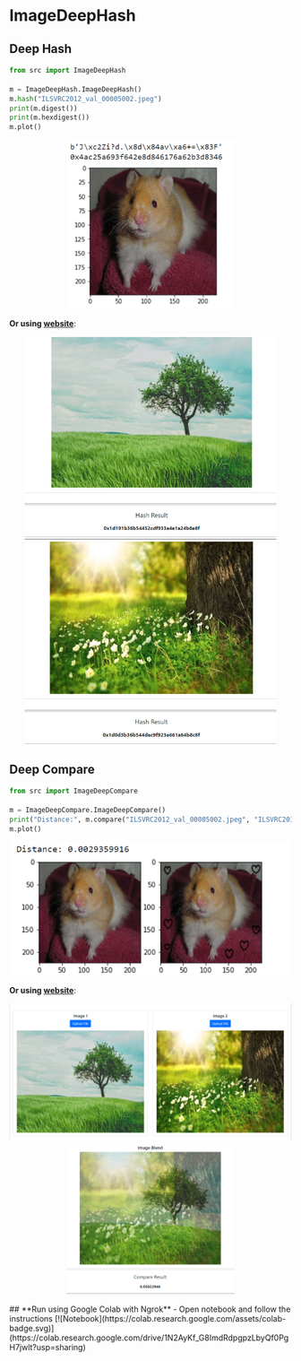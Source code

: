# ImageDeepHash
## Deep Hash
```python
from src import ImageDeepHash

m = ImageDeepHash.ImageDeepHash()
m.hash("ILSVRC2012_val_00005002.jpeg")
print(m.digest())
print(m.hexdigest())
m.plot()
```
<p align="center">
  <img src="./examples/images/Hash_From_Code.PNG" width="300" title="Compare example 1">
</p>

<b>Or using <a href="https://github.com/ffyyytt/ImageDeepHash#run-using-google-colab-with-ngrok">website</a></b>:
<p align="center">
  <img src="./examples/images/hash_1.PNG" width="450" title="Compare example 1">
  <img src="./examples/images/hash_2.PNG" width="450" alt="Compare example 1 result">
</p>

## Deep Compare
```python
from src import ImageDeepCompare

m = ImageDeepCompare.ImageDeepCompare()
print("Distance:", m.compare("ILSVRC2012_val_00005002.jpeg", "ILSVRC2012_val_00005002_noise.jpeg", "euclidean"))
m.plot()
```
<p align="center">
  <img src="./examples/images/Compare_From_Code.PNG" width="500" title="Compare example 1">
</p>
 
<b>Or using <a href="https://github.com/ffyyytt/ImageDeepHash#run-using-google-colab-with-ngrok">website</a></b>:
<p align="center">
  <img src="https://github.com/ffyyytt/ImageDeepHash/blob/main/examples/images/compare_1.PNG?raw=True" width="600" title="Compare example 1">
  </br>
  <img src="https://github.com/ffyyytt/ImageDeepHash/blob/main/examples/images/compare_2.PNG?raw=True" width="300" alt="Compare example 1 result">
</p>
## **Run using Google Colab with Ngrok**
- Open notebook and follow the instructions [![Notebook](https://colab.research.google.com/assets/colab-badge.svg)](https://colab.research.google.com/drive/1N2AyKf_G8ImdRdpgpzLbyQf0PgH7jwlt?usp=sharing)
